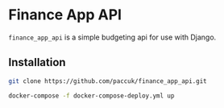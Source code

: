 # Finance App API

`finance_app_api` is a simple budgeting api for use with Django.

## Installation

```bash
git clone https://github.com/paccuk/finance_app_api.git
```

```bash
docker-compose -f docker-compose-deploy.yml up
```
